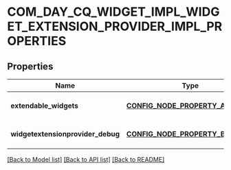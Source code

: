 # COM_DAY_CQ_WIDGET_IMPL_WIDGET_EXTENSION_PROVIDER_IMPL_PROPERTIES

## Properties
Name | Type | Description | Notes
------------ | ------------- | ------------- | -------------
**extendable_widgets** | [**CONFIG_NODE_PROPERTY_ARRAY**](configNodePropertyArray.md) |  | [optional] [default to null]
**widgetextensionprovider_debug** | [**CONFIG_NODE_PROPERTY_BOOLEAN**](configNodePropertyBoolean.md) |  | [optional] [default to null]

[[Back to Model list]](../README.md#documentation-for-models) [[Back to API list]](../README.md#documentation-for-api-endpoints) [[Back to README]](../README.md)


